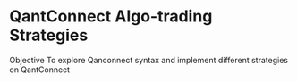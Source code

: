 # QantConnect Algo-trading Strategies

Objective
To explore Qanconnect syntax and implement different strategies on QantConnect 

